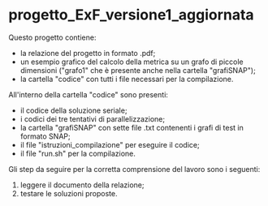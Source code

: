 # progetto_ExF_versione1_aggiornata

Questo progetto contiene:
- la relazione del progetto in formato .pdf;
- un esempio grafico del calcolo della metrica su un grafo di piccole dimensioni ("grafo1" che è presente anche nella cartella "grafiSNAP");
- la cartella "codice" con tutti i file necessari per la compilazione.

All'interno della cartella "codice" sono presenti:
- il codice della soluzione seriale;
- i codici dei tre tentativi di parallelizzazione;
- la cartella "grafiSNAP" con sette file .txt contenenti i grafi di test in formato SNAP;
- il file "istruzioni_compilazione" per eseguire il codice;
- il file "run.sh" per la compilazione.

Gli step da seguire per la corretta comprensione del lavoro sono i seguenti:
1. leggere il documento della relazione;
2. testare le soluzioni proposte.
